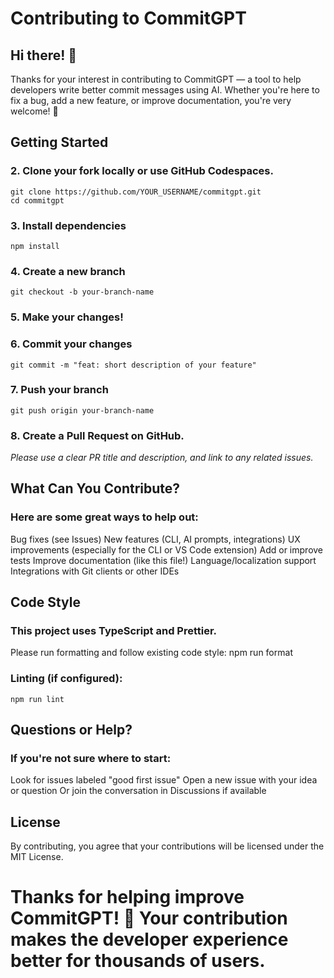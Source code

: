 # Contributing to CommitGPT
## Hi there! 👋
Thanks for your interest in contributing to CommitGPT — a tool to help developers write better commit messages using AI. Whether you're here to fix a bug, add a new feature, or improve documentation, you're very welcome! 🚀

## Getting Started
### 2. Clone your fork locally or use GitHub Codespaces.
    git clone https://github.com/YOUR_USERNAME/commitgpt.git  
    cd commitgpt
### 3. Install dependencies
    npm install
### 4. Create a new branch
    git checkout -b your-branch-name
### 5. Make your changes!
### 6. Commit your changes
    git commit -m "feat: short description of your feature"
### 7. Push your branch
    git push origin your-branch-name
### 8. Create a Pull Request on GitHub.
_Please use a clear PR title and description, and link to any related issues._

## What Can You Contribute?
### Here are some great ways to help out:
Bug fixes (see Issues)
New features (CLI, AI prompts, integrations)
UX improvements (especially for the CLI or VS Code extension)
Add or improve tests
Improve documentation (like this file!)
Language/localization support
Integrations with Git clients or other IDEs

## Code Style
### This project uses TypeScript and Prettier.
Please run formatting and follow existing code style:
    npm run format
### Linting (if configured):
    npm run lint

## Questions or Help?
### If you're not sure where to start:
Look for issues labeled "good first issue"
Open a new issue with your idea or question
Or join the conversation in Discussions if available

## License
By contributing, you agree that your contributions will be licensed under the MIT License.

# Thanks for helping improve CommitGPT! 🎉 Your contribution makes the developer experience better for thousands of users.
